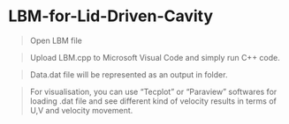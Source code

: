 # LBM-for-Lid-Driven-Cavity

>Open LBM file

>Upload LBM.cpp to Microsoft Visual Code and simply run C++ code.

>Data.dat file will be represented as an output in folder.

>For visualisation, you can use “Tecplot” or “Paraview” softwares for loading .dat file and see different kind of velocity results in terms of U,V and velocity movement.

